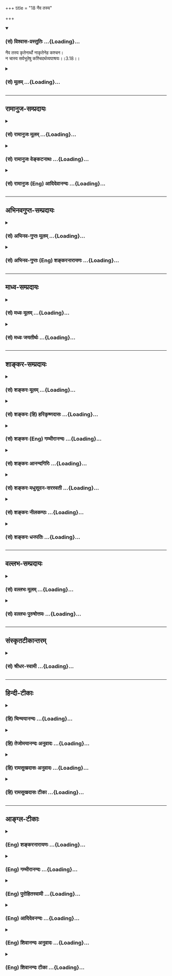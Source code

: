 +++
title = "18 नैव तस्य"

+++
<div class="js_include" newlevelforh1="3" title="(सं) विश्वास-प्रस्तुतिः" unfilled url="/purANam_vaiShNavam/mahAbhAratam/06-bhIShma-parva/03-bhagavad-gItA-parva/saMskRtam/vishvAsa-prastutiH/03_karma-yogaH/18_naiva_tasya.md">
<details open><summary><h3>(सं) विश्वास-प्रस्तुतिः ...{Loading}...</h3></summary>

नैव तस्य कृतेनार्थो नाकृतेनेह कश्चन।  
न चास्य सर्वभूतेषु कश्चिदर्थव्यपाश्रयः।।3.18।।
</details>
</div>
<div class="js_include collapsed" newlevelforh1="3" title="(सं) मूलम्" unfilled url="/purANam_vaiShNavam/mahAbhAratam/06-bhIShma-parva/03-bhagavad-gItA-parva/saMskRtam/mUlam/03_karma-yogaH/18_naiva_tasya.md">
<details><summary><h3>(सं) मूलम् ...{Loading}...</h3></summary>

नैव तस्य कृतेनार्थो नाकृतेनेह कश्चन।  
न चास्य सर्वभूतेषु कश्चिदर्थव्यपाश्रयः।।3.18।।
</details>
</div>


_________________
## रामानुज-सम्प्रदायः
<div class="js_include collapsed" newlevelforh1="3" title="(सं) रामानुजः मूलम्" unfilled url="/purANam_vaiShNavam/mahAbhAratam/06-bhIShma-parva/03-bhagavad-gItA-parva/saMskRtam/rAmAnujaH/mUlam/03_karma-yogaH/18_naiva_tasya.md">
<details><summary><h3>(सं) रामानुजः मूलम् ...{Loading}...</h3></summary>

।।3.18।। अत **एव तस्य** आत्मदर्शनाय **कृतेन** तत्साधनेन **न अर्थः** न
किञ्चित् प्रयोजनम् **अकृतेन** आत्मदर्शनसाधनेन न कश्चिद् अनर्थः
असाधनायत्तात्मदर्शनत्वात्। स्वत एवात्मव्यतिरिक्तसकलाचिद्वस्तुविमुखस्य
**अस्य** सर्वेषु प्रकृतिपरिणामविशेषेषु आकाशादिषु **भूतेषु** सकार्येषु
**न** **कश्चित्** प्रयोजनतया साधनतया वा **व्यपाश्रयः** यतः
तद्विमुखीकरणाय साधनारम्भः स हि मुक्त एव। यस्माद् असाधनायत्तात्मदर्शनस्य
एव साधनाप्रवृत्तिः यस्मात् च साधने प्रवृत्तस्य अपि सुशकत्वाद्
अप्रमादत्वात् तदन्तर्गतात्मयाथात्म्यानुसन्धानत्वाद् च ज्ञानयोगिनः अपि
देहयात्रायाः कर्मानुवृत्त्यपेक्षत्वात् च कर्मयोग एव आत्मदर्शननिर्वृत्तौ
श्रेयान्

</details>
</div>
<div class="js_include collapsed" newlevelforh1="3" title="(सं) रामानुजः वेङ्कटनाथः" unfilled url="/purANam_vaiShNavam/mahAbhAratam/06-bhIShma-parva/03-bhagavad-gItA-parva/saMskRtam/rAmAnujaH/venkaTanAthaH/03_karma-yogaH/18_naiva_tasya.md">
<details><summary><h3>(सं) रामानुजः वेङ्कटनाथः ...{Loading}...</h3></summary>

  
  
।।3.18।। अर्थशब्दस्यात्र प्रयोजनविषयतां वदन्तस्य कार्यं न विद्यते इत्यनेन
पौनरुक्त्यं परिहरति न किञ्चित्प्रयोजनमिति। प्रयोजनाभावात् कर्तव्यं
नास्तीत्युक्तं भवति। नाकृतेन इत्यत्रार्थो न निषेध्यः किन्त्वकरणे
प्रत्यवाय इत्यभिप्रायेणाह न कश्चिदनर्थ इति। अर्थानर्थौ
ह्यात्मदर्शनतदभावौ तत्र पूर्वस्य सिद्धत्वात् न साध्यत्वम् उत्तरस्य
चात्यन्तनिवृत्तत्वान्न निवर्तनीयत्वमित्यभिप्रायेणाह
असाधनायत्तात्मदर्शनत्वादिति। न चास्य इत्यादिना
प्रतिबन्धनिवृत्त्यर्थमपेक्षा नास्तीत्युच्यत इत्यभिप्रायेणाह स्वत
एवेत्यादि। अस्येतिशब्द
आत्मरतिरित्यादिनिर्दिष्टप्रकारपरामर्शीत्यभिप्रायेणोक्तंसकलाचिद्वस्तुविमुखस्येति।
सर्वशब्दस्यात्रासङ्कोचेन
सावान्तरभेदसमस्तप्राकृतभोग्यविषयतामाहप्रकृतीत्यादिना
सकार्येष्वित्यन्तेन। परिणामशब्देनात्र भूतशब्दस्य भवनक्रियायोगिपरत्वं
दर्शितम्। अर्थव्यपाश्रयः इत्यत्रार्थशब्दो भावप्रधान इति व्यनक्ति
प्रयोजनतया व्यपाश्रय इति। व्यपाश्रयः स्वीकरणम्। अर्थ एव व्यपाश्रयः
स्वीकरणीयमिति वाऽभिप्रेतम्। एतेन प्रयोजननिमित्तो व्यपाश्रय इति
परव्याख्या निरस्ता। नचास्येत्यादेर्हेत्वभिप्रायेण वा मुक्त एव हि
साधननिरपेक्ष इति श्लोकद्वयार्थनिगमनाभिप्रायेण चोच्यते स हि मुक्त
एवेति।  
  

</details>
</div>
<div class="js_include collapsed" newlevelforh1="3" title="(सं) रामानुजः (Eng) आदिदेवानन्दः" unfilled url="/purANam_vaiShNavam/mahAbhAratam/06-bhIShma-parva/03-bhagavad-gItA-parva/saMskRtam/rAmAnujaH/english/AdidevAnandaH/03_karma-yogaH/18_naiva_tasya.md">
<details><summary><h3>(सं) रामानुजः (Eng) आदिदेवानन्दः ...{Loading}...</h3></summary>

3.18 Thus, for such a one there is no purpose, i.e., nothing to be
gained from work done as a means for the vision of the self, nor is he
subject to any evil or calamity from work left undone, because his
vision of the self does not rest on any external means. To such a person
who has turned by himself away from non-intelligent matter which is
different from the self, there is nothing acceptable as a purpose to be
gained from the constituents of Prakrti and their products; only if
there were such a purpose, there would be the need for the means of
retreat therefrom. For, the adoption of the means is only for effecting
such a retreat. But he is verily liberated. Non-pursuit of the means for
vision of the self is only for that person whose vision of the self no
longer depends on any means. But Karma Yoga is better in gaining the
vision of the self for one who is in pursuit of the means for that
vision, because it is easy to perfom, because it is secure from possible
error, because the contemplation of the true nature of the self is
included in it, and because even for a Jnana Yogin the performance of
minimum activity is necessary. For these reasons, Karma Yoga is better
as a means for the vision of the Atman.

</details>
</div>


_________________
## अभिनवगुप्त-सम्प्रदायः
<div class="js_include collapsed" newlevelforh1="3" title="(सं) अभिनव-गुप्तः मूलम्" unfilled url="/purANam_vaiShNavam/mahAbhAratam/06-bhIShma-parva/03-bhagavad-gItA-parva/saMskRtam/abhinava-guptaH/mUlam/03_karma-yogaH/18_naiva_tasya.md">
<details><summary><h3>(सं) अभिनव-गुप्तः मूलम् ...{Loading}...</h3></summary>

।।3.17 3.19।। यश्चेत्यादि पूरुष इत्यन्तम्। आत्मरतेस्तु कर्म
इन्द्रियव्यापारतयैव कुर्वतः करणाकरणेषु समता। अत एव नासौ भूतेषु
किंचिदात्मप्रयोजनमपेक्ष्य निग्रहानुग्रहौ करोति अपि तु करणीयमिदम्
इत्येतावता। तस्मादसक्त एव करणीयं कर्म कुर्यात्।

</details>
</div>
<div class="js_include collapsed" newlevelforh1="3" title="(सं) अभिनव-गुप्तः (Eng) शङ्करनारायणः" unfilled url="/purANam_vaiShNavam/mahAbhAratam/06-bhIShma-parva/03-bhagavad-gItA-parva/saMskRtam/abhinava-guptaH/english/shankaranArAyaNaH/03_karma-yogaH/18_naiva_tasya.md">
<details><summary><h3>(सं) अभिनव-गुप्तः (Eng) शङ्करनारायणः ...{Loading}...</h3></summary>

3.18 See Comment under 3.19

</details>
</div>


_________________
## माध्व-सम्प्रदायः
<div class="js_include collapsed" newlevelforh1="3" title="(सं) मध्वः मूलम्" unfilled url="/purANam_vaiShNavam/mahAbhAratam/06-bhIShma-parva/03-bhagavad-gItA-parva/saMskRtam/madhvaH/mUlam/03_karma-yogaH/18_naiva_tasya.md">
<details><summary><h3>(सं) मध्वः मूलम् ...{Loading}...</h3></summary>

।।3.18।। तस्य कर्मकाले वक्तव्योऽहमिति कञ्चित्प्रत्युक्त्वा
तत्कृतावात्मरत्यधिकः प्तमो वाऽर्थो नास्ति। न च सन्ध्याद्यकृतौ
कश्चिद्दोषोऽस्ति। न चैतदपहाय सर्वभूतेषु कश्चित्प्रयोजनाश्रयः। अर्थो येन
दर्शनादिना भवति सोऽर्थव्यपाश्रयः। ज्ञानमात्रेण यद्यपि प्रत्यवायो न भवति
तदर्जुनस्यपि सममिति न तस्य कर्मोपदेशोपयोग्ये तद्भवति।
ईषत्प्रारब्धानर्थसूचकं च तद्भवति। महच्चेद्वृत्रहत्यादिवत्।

</details>
</div>
<div class="js_include collapsed" newlevelforh1="3" title="(सं) मध्वः जयतीर्थः" unfilled url="/purANam_vaiShNavam/mahAbhAratam/06-bhIShma-parva/03-bhagavad-gItA-parva/saMskRtam/madhvaH/jayatIrthaH/03_karma-yogaH/18_naiva_tasya.md">
<details><summary><h3>(सं) मध्वः जयतीर्थः ...{Loading}...</h3></summary>

।।3.18।। यदीयं कार्याभावोक्तिर्न ज्ञानिमात्रस्य
किन्त्वसम्प्रज्ञातसमाधिस्थस्यैव तर्हिनैव तस्य कृतेनार्थः इत्युत्तरं
वाक्यं न सम्बध्यते असम्प्रज्ञातसमाधेः करणस्यैवाभावेन
तत्प्रयोजनाभावकथनस्यैवायोगात् ज्ञानिनस्तु करणसम्भवेन
तत्प्रयोजनप्रतिषेधोपपत्तिरिति चेत् न तर्ह्यतीव मनस्समाधानमपि न
कार्यमित्याक्षेपस्यतस्य कार्यं न विद्यते 3।17 इत्युत्तरं कस्मादुक्तं
कर्मकृतिकाले त्वयाऽहमुद्बोधनीय इति कञ्चित्प्रत्युक्त्वा समाहितस्तेन
योगशास्त्रोदितोपायैरुद्बोधितः कर्म करोतीति कुतो नोक्तम्
इत्याशङ्खानिरासायेदमेवमुच्यत इत्यभिप्रेत्य व्याचष्टे **तस्ये**ति।
तस्यासम्प्रज्ञातसमाधिस्थस्यार्थो नास्तीति सम्बन्धः। उक्त्वोद्बुद्धस्येति
शेषः। एवं तर्हि तस्यैव महत्सुखत्वादित्याद्युक्तिविरोध इत्यत उक्तम्
**आत्मे**ति। समो वाऽऽत्मरत्या। समप्रतिषेधः कैमुत्यार्थः। न तु समव्ययफलं
कर्मानुष्ठीयते। नन्वत्र कश्चनेत्यस्य विशेष्याकाङ्क्षायां सन्निधानादर्थ
इति सम्बध्यते। तथा चेदमयुक्तम्। न हि कर्माकरणेऽर्थप्राप्तिरस्ति येन
प्रतिषेधः सङ्गच्छते। अर्थसन्निधानादपि योग्यताया बलवत्त्वात्कश्चन दोष
इत्यध्याह्रियत। तथाप्यश्वमेधाद्यकृतौ प्रत्यवायाप्राप्तेः प्रतिषेधोऽसङ्गत
एवेत्यतोनाकृतेन इत्येतत् व्याचष्टे **न चेति**। मा
भूद्यज्ञादिकरणार्थमुत्थानं नित्यनैमित्तिकाकरणे प्रत्यवायप्राप्तेः तदर्थं
तु स्यादित्याशङ्कानिरासार्थमेतत्। सन्ध्येति तत्कालेऽनुष्ठेयं कर्मोच्यते।
मा भूदल्पस्य यज्ञादेरनुष्ठाने प्रयोजनाभावः सन्ध्याद्यकृतौ प्रत्यवायश्च
तथापि गुरुदेवतादिपूजाकरणाकरणयोरर्थप्रत्यवायौ स्यातामेव।
अतस्तत्सन्निधिप्राप्तावुत्थानमावश्यकमेवेत्याशङ्कानिरासार्थंन चास्य
इत्युक्तं तदयुक्तम् उक्तविरोधादेवेत्यतो व्याचष्टे **न चैतदिति**।
एतदसम्प्रज्ञातसमाधानं अपहायोत्थितस्येति शेषः। अपहाय इत्यनेन
गुर्वादिपूजाया अपि आधिक्यं निषेधति आधिक्यस्यैव पूर्वत्यागोपयोगित्वात्।
सर्वभूतेषु गुर्वादिषु। नन्वर्थव्यपाश्रयो नामार्थप्राप्तिः तथा च
सर्वभूतेभ्य इति स्यादित्यत आह **अर्थ** इति। अनेनार्थस्य व्यपाश्रयः
प्राप्तिर्येन दर्शनादिना व्यापारेण भवतीति व्यधिकरणो
बहुव्रीहिरयमित्युक्तं भवति। तथा च दर्शनादेर्विषया गुर्वादय इति
सप्तम्युपपत्तिः। अनेनानर्थव्यपाश्रयोऽप्युपलक्ष्यते। स्यादेतत्
किमनेनायासेन ज्ञानिमात्रविषयमेतत्किं न स्यात् ज्ञानमात्रेण
प्रत्यवायाभावात्तत्राप्यस्यार्थस्य सम्भवात्।
अवधारणादेश्चोपचरितार्थत्वसम्भवादित्यत आह **ज्ञाने**ति तज्ज्ञानमात्रम्।
इतिशब्दो हेतौ। एतत्कार्याभाववचनं प्रत्युत विरोधि इति हृदयम्। प्रत्यवायो
न भवतीत्यङ्गीकृत्योक्तम्। वस्तुतस्तु ज्ञानिनोऽप्यस्ति।
प्रतिषिद्धकर्मकरणादिनाऽनिष्टप्राप्तिरित्याह **ईषदिति**। सूचिते च तदैव
चित्तखेदः। उपलक्षणं चैतत्। मुक्तावानन्दह्रास इत्यपि द्रष्टव्यम्।
(पुनश्च) मुक्तावानन्दह्रास इति श्रीनिवासतीर्थः। उपलक्षणमिति
कृष्णाचार्यटिप्पणी। तथा विहितकरणे नानन्दवृद्धिरपीति।

</details>
</div>


_________________
## शाङ्कर-सम्प्रदायः
<div class="js_include collapsed" newlevelforh1="3" title="(सं) शङ्करः मूलम्" unfilled url="/purANam_vaiShNavam/mahAbhAratam/06-bhIShma-parva/03-bhagavad-gItA-parva/saMskRtam/shankaraH/mUlam/03_karma-yogaH/18_naiva_tasya.md">
<details><summary><h3>(सं) शङ्करः मूलम् ...{Loading}...</h3></summary>

।।3.18।। **नैव तस्य** परमात्मरतेः **कृतेन** कर्मणा **अर्थः**
प्रयोजनमस्ति। अस्तु तर्हि अकृतेन अकरणेन प्रत्यवायाख्यः अनर्थः **न अकृतेन
इह** लोके **कश्चन** कश्चिदपि प्रत्यवायप्राप्तिरूपः आत्महानिलक्षणो वा नैव
अस्ति। **न च अस्य सर्वभूतेषु** ब्रह्मादिस्थावरान्तेषु भूतेषु कश्चित्
**अर्थव्यपाश्रयः** प्रयोजननिमित्तक्रियासाध्यः व्यपाश्रयः व्यपाश्रयणम्
आलम्बनं कञ्चित् भूतविशेषमाश्रित्य न साध्यः कश्चिदर्थः अस्ति येन तदर्था
क्रिया अनुष्ठेया स्यात्। न त्वम् एतस्मिन् सर्वतःसंप्लुतोदकस्थानीये
सम्यग्दर्शने वर्तसे।। यतः एवम्

</details>
</div>
<div class="js_include collapsed" newlevelforh1="3" title="(सं) शङ्करः (हि) हरिकृष्णदासः" unfilled url="/purANam_vaiShNavam/mahAbhAratam/06-bhIShma-parva/03-bhagavad-gItA-parva/saMskRtam/shankaraH/hindI/harikRShNadAsaH/03_karma-yogaH/18_naiva_tasya.md">
<details><summary><h3>(सं) शङ्करः (हि) हरिकृष्णदासः ...{Loading}...</h3></summary>

।।3.18।। क्योंकि उस परमात्मामें प्रीतिवाले पुरुषका इस लोकमें कर्म करनेसे
कोई प्रयोजन ही नहीं रहता है। तो फिर कर्म न करनेसे उसको प्रत्यवायरूप
अनर्थकी प्राप्ति होती होगी ( इसपर कहते हैं ) उसके न करनेसे भी उसे इस
लोकमें कोई प्रत्यवायप्राप्तिरूप या आत्महानिरूप अनर्थकी प्राप्ति नहीं
होती तथा ब्रह्मासे लेकर स्थावरतक सब प्राणियोंमें उसका कुछ भी
अर्थव्यपाश्रय नहीं होता। किसी फलके लिये ( किसी प्राणिविशेषका ) जो
क्रियासाध्य आश्रय है उसका नाम अर्थव्यपाश्रय है सो इस आत्मज्ञानीको किसी
प्राणिविशेषका सहारा लेकर कोई प्रयोजन सिद्ध नहीं करना है जिससे कि उसे
तदर्थक किसी क्रियाका आरम्भ करना पड़े। परन्तु तू इस सब ओरसे परिपूर्ण
जलाशयस्थानीय यथार्थ ज्ञानमें स्थित नहीं है।

</details>
</div>
<div class="js_include collapsed" newlevelforh1="3" title="(सं) शङ्करः (Eng) गम्भीरानन्दः" unfilled url="/purANam_vaiShNavam/mahAbhAratam/06-bhIShma-parva/03-bhagavad-gItA-parva/saMskRtam/shankaraH/english/gambhIrAnandaH/03_karma-yogaH/18_naiva_tasya.md">
<details><summary><h3>(सं) शङ्करः (Eng) गम्भीरानन्दः ...{Loading}...</h3></summary>

3.18 Moreover, tasya, for him, who rejoices in the supreme Self; na,
there is no; artham, concern; eva, at all; krtena, with performing
action. Objection: In that case, let there be some evil called sin owing
to non-performance! Reply: Iha, here, in this world; na, nor is there;
for him kascana, any (concern); akrtena, with nonperfromance. Certainly
there is no evil in the form of incurring sin or in the form of
self-destruction. Ca, moreover; asya, for him; na asti, there is no;
kascit artha-vyapasrayah sarva-bhutesu, dependence on any object, from
Brahma to an unmoving thing, to serve any purpose. Vyapasrayah is the
same as vyapasrayanam, dependence, which is possible of being created by
action promted by necessity. (For him) there is no end to gain by
depending on any praticular object, due to which there can be some
action for that purpose. 'You (Arjuna) are not established in this
fullest realization which is comparable to a flood all around.'

</details>
</div>
<div class="js_include collapsed" newlevelforh1="3" title="(सं) शङ्करः आनन्दगिरिः" unfilled url="/purANam_vaiShNavam/mahAbhAratam/06-bhIShma-parva/03-bhagavad-gItA-parva/saMskRtam/shankaraH/AnandagiriH/03_karma-yogaH/18_naiva_tasya.md">
<details><summary><h3>(सं) शङ्करः आनन्दगिरिः ...{Loading}...</h3></summary>

।।3.18।। इतश्चात्मविदो न किंचित्कर्तव्यमित्याह **किञ्चेति।**
अभ्युदयनिःश्रेयसयोरन्यतरत्प्रयोजनं कृतेन सुकृतेनात्मविदो
भविष्यतीत्याशङ्क्याह **नैवेति।** प्रत्यवायनिवृत्तये
स्वरूपप्रच्युतिप्रत्याख्यानाय वा कर्म स्यादित्याशङ्क्याह **नेत्यादिना।**
ब्रह्मादिषु स्थावरान्तेषु भूतेषु कंचिद्भूतविशेषमाश्रित्य कश्चिदर्थो
विदुषः साध्यो भविष्यति तदर्थं तेन कर्तव्यं कर्मेत्याशङ्क्याह **नचेति।**
तत्राद्यं पादमादत्ते **नैवेति।** तं व्याचष्टे **तस्येति।** आत्मविदः
स्वर्गाद्यभ्युदयानर्थित्वं निःश्रेयसस्य च प्राप्तत्वान्न कृतं
कर्मार्थवदित्यर्थः। आत्मविदा चेत्कर्म न क्रियते तर्हि तेनाकृतेन
तस्यानर्थो भविष्यतीति तत्प्रत्याख्यानार्थं तस्य कर्तव्यं कर्मेति शङ्कते
**तर्हीति।** द्वितीयपादेनोत्तरमाह **नेत्यादिना।** अतो न तन्निवृत्त्यर्थं
कृतमर्थवदिति शेषः। द्वितीयं भागं विभजते **नचास्येति।**
व्यपाश्रयणमालम्बनं नेति संबन्धः। पदार्थमुक्त्वा वाक्यार्थमाह
**कंचिदिति।** भूतविशेषस्याश्रितस्यापि क्रियाद्वारा
प्रयोजनप्रसवहेतुत्वमिति मत्वाह **येनेति।** तर्हि मयापि यथोक्तं
तत्त्वमाश्रित्य त्याज्यमेव कर्मेत्यर्जुनस्य मतमाशङ्क्याह **न त्वमिति।**

</details>
</div>
<div class="js_include collapsed" newlevelforh1="3" title="(सं) शङ्करः मधुसूदन-सरस्वती" unfilled url="/purANam_vaiShNavam/mahAbhAratam/06-bhIShma-parva/03-bhagavad-gItA-parva/saMskRtam/shankaraH/madhusUdana-sarasvatI/03_karma-yogaH/18_naiva_tasya.md">
<details><summary><h3>(सं) शङ्करः मधुसूदन-सरस्वती ...{Loading}...</h3></summary>

।।3.18।। नन्वात्मविदोऽप्यभ्युदयार्थं निःश्रेयसार्थं प्रत्यवायपरिहारार्थं
वा कर्म स्यादित्यतआह तस्यात्मरतेः कृतेन कर्मणाभ्युदयलक्षणो
निःश्रेयसलक्षणो वाऽर्थः प्रयोजनं नैवास्ति। तस्य
स्वर्गाद्यभ्युदयानर्थित्वात् निःश्रेयसस्य च कर्मासाध्यत्वात्। तथाचं
श्रुतिःपरीक्ष्य लोकान्कर्मचितान्ब्राह्मणो निर्वेदमायान्नास्त्यकृतः कृतेन
इति। अकृतो नित्यो मोक्षः कृतेन कर्मणा नास्तीत्यर्थः। ज्ञानसाध्यस्यापि
व्यावृत्तिरेवकारेण सूचिता। आत्मरूपस्य हि निःश्रेयसस्य
नित्यप्राप्तस्याज्ञानमात्रमप्राप्तिः। तच्च तत्वज्ञानमात्रापनोद्यम्।
तस्मिंस्तत्त्वज्ञानेनापनुन्ने तस्यात्मविदो न किंचित्कर्मसाध्यं
ज्ञानसाध्यं वा प्रयोजनमस्तीत्यर्थः। एवंभूतेनापि प्रत्यवायपरिहारार्थं
कर्माण्यनुष्ठेयान्येवेत्यत आह नाकृतेनेति भावे निष्ठा। नित्यकर्माकरणेनेह
लोके गर्हितत्वरूपः प्रत्यवायप्राप्तिरूपो वा कश्चनार्थो नास्ति।
सर्वत्रोपपत्तिमाहोत्तरार्धेन। चो हेतौ। यस्मादस्यात्मविदः सर्वभूतेषु
ब्रह्मादिस्थावरान्तेषु कोऽप्यर्थव्यपाश्रयः प्रयोजनसंबन्धो नास्ति
कंचिद्भूतविशेषमाश्रित्य कोऽपि क्रियासाध्योऽर्थो नास्तीति वाक्यार्थः।
अतोऽस्य कृताकृते निष्प्रयोजने। नैनं कृताकृते तपतः इति श्रुतेः। तस्य ह न
देवाश्च नाभूत्या ईशत आत्मा ह्येषां स भवति इति श्रुतेर्देवा अपि तस्य
मोक्षाभवनाय न समर्था इत्युक्तेर्न विघ्नाभावार्थमपि
देवाराधनरूपकर्मानुष्ठानमित्यभिप्रायः। एतादृशो ब्रह्मविद्भूमिकासप्तकभेदेन
निरूपितो वसिष्ठेनज्ञानभूमिः शुभेच्छाख्या प्रथमा परिकीर्तिता। विचारणा
द्वितीया स्यात्तृतीया तनुमानसा।। सत्त्वापत्तिश्चतुर्थी
स्यात्ततोऽसंसक्तिनामिका। पदार्थाभावनी षष्ठी सप्तमी तुर्यगा स्मृता इति।
तत्र नित्यानित्यवस्तुविवेकादिपुरःसरा फलपर्यवसायिनी मोक्षेच्छा प्रथमा।
ततो गुरुमुपसृत्य वेदान्तवाक्यविचारः श्रवणमननात्मको द्वितीया। ततो
निदिध्यासनाभ्यासेन मनस एकाग्रतया सूक्ष्मवस्तुग्रहणयोग्यत्वं तृतीया।
एतद्भूमिकात्रयं साधनरूपं जाग्रदवस्थोच्यते योगिभिः अभेदेन जगतो भानात्।
तदुक्तम्भूमिकात्रितयं त्वेतद्राम जाग्रदिति स्थितम्। यथावद्भेदबुद्ध्येदं
जगज्जाग्रति दृश्यते।। इति। ततो वेदान्तवाक्यान्निर्विकल्पको
ब्रह्मात्मैक्यसाक्षात्कारश्चतुर्थी भूमिका फलरूपा सत्त्वापत्तिः
स्वप्नावस्थोच्यते। सर्वस्यापि जगतो मिथ्यात्वेन स्फुरणात्। तदुक्तंअद्वैते
स्थैर्यमायाते द्वैते प्रशममागते। पश्यन्ति स्वप्नवल्लोकं चतुर्थी
भूमिकामिताः।। इति। सोऽयं चतुर्थभूमिं प्राप्तो योगी ब्रह्मिविदित्युच्यते।
पञ्चमीषष्ठीसप्तम्यस्तुं भूमिका जीवन्मुक्तेरेवावान्तरभेदाः। तत्र
सविकल्पकसमाध्यभ्यासेन निरुद्धे मनसि या निर्विकल्पकसमाध्यवस्था
साऽसंसक्तिरिति सुषुप्तिरिति चोच्यते। ततः स्वयमेव व्युत्थानात्। सोऽयं
योगी ब्रह्मविद्वरः। ततस्तदभ्यासपरिपाकेण या चिरकालावस्थायिनी सा
पदार्थाभावनीति गाढसुषुप्तिरिति चोच्यते। ततः स्वयमनुत्थितस्य योगिनः
परप्रयत्नेनैव व्युत्थानात् सोऽयं ब्रह्मविद्वरीयान्। उक्तंहिपञ्चमीं
भूमिकामेत्य सुषुप्तिपदनामिकाम्। षष्ठीं गाढसुषुप्त्याख्यां क्रमात्पतति
भूमिकाम्।। इति। यस्यास्तु समाध्यवस्थायाः न स्वतो न वा परतो व्युत्थितो
भवति सर्वथा भेददर्शनाभावात् किंतु सर्वदा तन्मय एव स्वप्रयत्नमन्तरेणैव
परमेश्वरप्रेरितप्राणवायुवशादन्यैर्निर्वाह्यमाणदैहिकव्यवहारः
परिपूर्णपरमानन्दघन एव सर्वतस्तिष्ठति सा सप्तमी तुरीयावस्था। तां प्राप्तो
ब्रह्मविद्वरिष्ठ इत्युच्यते। उक्तंहिषष्ठ्यां भूम्यामसौ स्थित्वा सप्तमीं
भूमिमाप्नुयात्। किंचिदेवैष संपन्नस्त्वथवैष न किंचन।। विदेहमुक्तता तूक्ता
सप्तमी योगमूमिका। अगम्या वचसां शान्ता सा सीमा योगभूमिषु।। इति।
यामधिकृत्य श्रीमद्भागवते स्मर्यतेदेहं च नश्वरमवस्थिमुत्थितं वा सिद्धो न
पश्यतियतोऽध्यगमत्स्वरूपम्। दैवादुपेतमथ दैववशादपेतं वासो यथा परिकृतं
मदिरामदान्धः।। देहोऽपि दैववशगः खलु कर्म यावत्स्वारम्भकं प्रतिसमीक्षत एव
सासुः। तं सप्रपञ्चमधिरूढसमाधियोगः स्वाप्नं पुनर्न भजते
प्रतिबुद्धवस्तुः।। इति। श्रुतिश्चतद्यथाऽहिनिर्ल्वयनी वल्मीके मृता
प्रत्यस्ता शयीतैवमेवेदं शरीरं शेतेऽथायमशरीरो मृतः प्राणो ब्रह्मैव तेज एव
इति। तत्रायं संग्रहः चतुर्थीभूमिकाज्ञानं तिस्रः स्युः साधनं पुरा।
जीवन्मुक्तेरवस्थास्तु परास्तिस्रः प्रकीर्तिताः।। अत्र
प्रथमभूमित्रयमारूढोऽज्ञोऽपि न कर्माधिकारी किं पुनस्तत्त्वज्ञानी
तद्विशिष्टो जीवन्मुक्तो वेत्यभिप्रायः।

</details>
</div>
<div class="js_include collapsed" newlevelforh1="3" title="(सं) शङ्करः नीलकण्ठः" unfilled url="/purANam_vaiShNavam/mahAbhAratam/06-bhIShma-parva/03-bhagavad-gItA-parva/saMskRtam/shankaraH/nIlakaNThaH/03_karma-yogaH/18_naiva_tasya.md">
<details><summary><h3>(सं) शङ्करः नीलकण्ठः ...{Loading}...</h3></summary>

।।3.18।। एतदेवाह **नैवेति।** तस्यात्मरतेः कृतेन कर्मणार्थः प्रयोजनं
नास्ति। स्वर्गादौ लिप्साभावात्। मोक्षस्य चाक्रियासाध्यत्वात्नास्त्यकृतः
कृतेन इति श्रुतेः। अकृतो मोक्षः कृतेन कर्मणा नास्तीति श्रुत्यर्थः।
अकृतेन विरुद्धकर्मणाप्यर्थो नरकादिरस्य नास्ति। अत्र कृताकृतशब्दौ
मित्रामित्रपदवत्परस्परविरुद्धार्थवाचितया पुण्यपापवचनौ। ये तु अकृतेनेति
भावे निष्ठा। नित्याकरणाद्गर्हितत्वरूपो वा प्रत्यवायप्राप्तिरूपो वा
कश्चनार्थो विदुषो नास्तीति व्याचक्षते। तेषामप्यभावात्
भावोत्पत्तेरनभ्युपगमान्नित्यानां काले यदन्यदविहितं क्रियते तत एव
प्रत्यवायोत्पादो वक्तव्य इति घट्टकुट्यां प्रभातवृत्तान्त आपद्यते।
अत्रोपपत्तिमाह **न चेति।** चो हेतौ। यस्मादात्मरतेः सर्वभूतेषु
चेतनाचेतनेषूत्तममध्यमाधमेषु कश्चिदप्यर्थव्यपाश्रयः
सुखभोगात्मकप्रयोजनाभिसंबन्धो नास्ति आत्मरतित्वादेव निष्कामत्वाद्विदुषः
पुण्यपापफलसंबन्धो नास्तीत्यर्थः।

</details>
</div>
<div class="js_include collapsed" newlevelforh1="3" title="(सं) शङ्करः धनपतिः" unfilled url="/purANam_vaiShNavam/mahAbhAratam/06-bhIShma-parva/03-bhagavad-gItA-parva/saMskRtam/shankaraH/dhanapatiH/03_karma-yogaH/18_naiva_tasya.md">
<details><summary><h3>(सं) शङ्करः धनपतिः ...{Loading}...</h3></summary>

।।3.18।। चतुर्थपादं विवृणोति **नैवेति।** तस्यात्मरतेः कृतेन
कर्मणाभ्युदयार्थेन ज्ञानार्थेन मोक्षार्थेन वा प्रयोजनं नैवास्ति।
स्वर्गस्य तुच्छरुपेण ज्ञातत्वात्। ज्ञानस्य जातत्वात्नास्त्यकृतः कृतेन
इतिश्रुत्या मोक्षस्य कर्माकार्यत्वप्रतिपादनात्। अस्तु तर्ह्यकृतेन
प्रत्यवायाख्योऽर्थ इत्यत आह **नेति।** इह लोके कश्चिदपि
प्रत्यवायप्राप्तिरुपः स्वहानिलक्षणोऽर्थो नास्ति आत्मरतेः
नित्यकरणेऽधिकृतत्वाभावात्। तस्मिन्काले प्रत्यवायजनकभावरुपविहितान्यकर्मणि
तस्य व्यापृतत्वाभावाच्च। यतो यत्किंचिदपि कस्मादपि तस्य साध्यं
नास्तीत्याह **नचेति।** अस्य सर्वभूतेषु ब्रह्मादिस्थावरान्तेषु
कश्चिदर्थोऽर्थामाश्रयणीयः सेवनीयो नास्ति येन तदर्था क्रियानुष्ठेया
स्यात्। अस्मिन्श्लोके भूमिकारुढस्येत्यादिशब्दस्याभावेनाप्रासङ्गिकं
वासिष्ठोक्तभूमिकाप्रदर्शनं कैश्चित्कृतमिति बोध्यम्।

</details>
</div>


_________________
## वल्लभ-सम्प्रदायः
<div class="js_include collapsed" newlevelforh1="3" title="(सं) वल्लभः मूलम्" unfilled url="/purANam_vaiShNavam/mahAbhAratam/06-bhIShma-parva/03-bhagavad-gItA-parva/saMskRtam/vallabhaH/mUlam/03_karma-yogaH/18_naiva_tasya.md">
<details><summary><h3>(सं) वल्लभः मूलम् ...{Loading}...</h3></summary>

।।3.18।। नैवेति। तस्य कृतेन निषिद्धेन चार्थः फलं सुखदुःखादि नास्ति।
किञ्चार्थार्थमाश्रयः कश्चिन्नास्ति।

</details>
</div>
<div class="js_include collapsed" newlevelforh1="3" title="(सं) वल्लभः पुरुषोत्तमः" unfilled url="/purANam_vaiShNavam/mahAbhAratam/06-bhIShma-parva/03-bhagavad-gItA-parva/saMskRtam/vallabhaH/puruShottamaH/03_karma-yogaH/18_naiva_tasya.md">
<details><summary><h3>(सं) वल्लभः पुरुषोत्तमः ...{Loading}...</h3></summary>

  
  
।।3.18।। तस्य तादृशस्य भक्तस्य कृतेनापि कर्मणा अर्थः प्रयोजनं
पुण्यादिरूपं नास्तीत्यर्थः। अकृतेन च कश्चन प्रत्यवायपापादिकं च
नास्तीत्यर्थः। अस्य भक्तस्य सर्वभूतेषु देवादिषु अर्थार्थं
मोक्षभक्त्याद्यर्थं च व्यपाश्रय आश्रयो नास्तीत्यर्थः।  
  

</details>
</div>


_________________
## संस्कृतटीकान्तरम्
<div class="js_include collapsed" newlevelforh1="3" title="(सं) श्रीधर-स्वामी" unfilled url="/purANam_vaiShNavam/mahAbhAratam/06-bhIShma-parva/03-bhagavad-gItA-parva/saMskRtam/shrIdhara-svAmI/03_karma-yogaH/18_naiva_tasya.md">
<details><summary><h3>(सं) श्रीधर-स्वामी ...{Loading}...</h3></summary>

।।3.18।। तत्र हेतुमाह **नैव तस्येति।** कृतेन कर्मणा तस्यार्थः पुण्यं
नैवास्ति। न चाकृतेन कश्चन कोऽपि प्रत्यवायोऽस्ति। निरहंकारत्वेन
विधिनिषेधातीतत्वात् तथापितस्मात्तदेषां न प्रियं यदेतन्मनुष्या विदुः इति
श्रुतेर्मोक्षे देवकृतविघ्नसंभवात्तत्परिहारार्थ कर्मभिर्देवाः सेव्या
इत्याशङ्क्योक्तम्। सर्वभूतेषु ब्रह्मादिस्थावरान्तेषु
कश्चिदप्यर्थञ्यपाश्रयः आश्रय एव व्यपाश्रयः। अर्थे मोक्ष आश्रयणीयोऽस्य
नास्तीत्यर्थः। विघ्नाभावस्य श्रुत्यैवोक्तत्वात्। तथाच श्रुतिःतस्य ह न
देवाश्च नाभूत्या ईशते आत्मा ह्येषां स भवति इति। हनेत्यव्ययमप्यर्थे। देवा
अपि तस्यात्मतत्त्वज्ञास्याभूत्यै ब्रह्मताप्रतिबन्धनायनेशते न
शक्नुवन्तीति श्रुतेरर्थः। देवकृतास्तु विघ्नाः सभ्यग्ज्ञानोत्पत्तेः
प्रागेवयदेतद्ब्रह्म मनुष्या विदुस्तदेषां देवानां न प्रियम् इति श्रुत्या
ब्रह्मज्ञानस्यैवाप्रियत्वोक्त्या तत्रैव विघ्नकर्तृत्वस्य सूचितत्वात्।

</details>
</div>


_________________
## हिन्दी-टीकाः
<div class="js_include collapsed" newlevelforh1="3" title="(हि) चिन्मयानन्दः" unfilled url="/purANam_vaiShNavam/mahAbhAratam/06-bhIShma-parva/03-bhagavad-gItA-parva/hindI/chinmayAnandaH/03_karma-yogaH/18_naiva_tasya.md">
<details><summary><h3>(हि) चिन्मयानन्दः ...{Loading}...</h3></summary>

।।3.18।। सामान्य मनुष्य कर्म में दो कारणों से प्रवृत्त होता है (क) कर्म
करने से (कृत) कुछ लाभ की आशा और (ख) कर्म न करने से (अकृत) किसी हानि का
भय। परन्तु जिसने अपने परम पूर्ण आत्मस्वरूप को साक्षात् कर लिया ऐसे तृप्त
और सन्तुष्ट पुरुष को कर्म करने अथवा न करने से कोई प्रयोजन नहीं रह जाता
क्योंकि उसे न अधिक लाभ की आशा होती है और न हानि का भय। आत्मानुभूति में
स्थित वह पुरुष आनन्द के लिये किसी भी वस्तु या व्यक्ति पर आश्रित नहीं
होता। परमार्थ दृष्टि से बाह्य विषय रूप जगत् आत्मस्वरूप से भिन्न नहीं है।
वास्तव में आत्मा ही अविद्या वृत्ति से जगत् के रूप में प्रतीत होता
है। चूँकि तुमने समुद्र के समान पूर्णत्व प्राप्त नहीं किया है इसलिए

</details>
</div>
<div class="js_include collapsed" newlevelforh1="3" title="(हि) तेजोमयानन्दः अनुवादः" unfilled url="/purANam_vaiShNavam/mahAbhAratam/06-bhIShma-parva/03-bhagavad-gItA-parva/hindI/tejomayAnandaH/anuvAdaH/03_karma-yogaH/18_naiva_tasya.md">
<details><summary><h3>(हि) तेजोमयानन्दः अनुवादः ...{Loading}...</h3></summary>

।।3.18।। इस जगत् में उस पुरुष का कृत और अकृत से कोई प्रयोजन नहीं है और न
वह किसी वस्तु के लिये भूतमात्र पर आश्रित होता है।।  
  

</details>
</div>
<div class="js_include collapsed" newlevelforh1="3" title="(हि) रामसुखदासः अनुवादः" unfilled url="/purANam_vaiShNavam/mahAbhAratam/06-bhIShma-parva/03-bhagavad-gItA-parva/hindI/rAmasukhadAsaH/anuvAdaH/03_karma-yogaH/18_naiva_tasya.md">
<details><summary><h3>(हि) रामसुखदासः अनुवादः ...{Loading}...</h3></summary>

।।3.18।। उस (कर्मयोगसे सिद्ध हुए) महापुरुषका इस संसारमें न तो कर्म
करनेसे कोई प्रयोजन रहता है, और न कर्म न करनेसे ही कोई प्रयोजन रहता है,
तथा सम्पूर्ण प्राणियोंमें (किसी भी प्राणीके साथ) इसका किञ्चिन्मात्र भी
स्वार्थका सम्बन्ध नहीं रहता।

</details>
</div>
<div class="js_include collapsed" newlevelforh1="3" title="(हि) रामसुखदासः टीका" unfilled url="/purANam_vaiShNavam/mahAbhAratam/06-bhIShma-parva/03-bhagavad-gItA-parva/hindI/rAmasukhadAsaH/TIkA/03_karma-yogaH/18_naiva_tasya.md">
<details><summary><h3>(हि) रामसुखदासः टीका ...{Loading}...</h3></summary>

3.18।।***व्याख्या--*'नैव तस्य कृतेनार्थः'--**प्रत्येक मनुष्यकी
कुछ-न-कुछ करनेकी प्रवृत्ति होती है। जबतक यह करनेकी प्रवृत्ति किसी
सांसारिक वस्तुकी प्राप्तिके लिये होती है, तबतक उसका अपने लिये 'करना' शेष
रहता ही है। अपने लियेकुछ-न-कुछ पानेकी इच्छासे ही मनुष्य बँधता है। उस
इच्छाकी निवृत्तिके लिये कर्तव्य-कर्म करनेकी आवश्यकता है। कर्म दो प्रकारसे
किये जाते हैं। कामना-पूर्तिके लिये और कामना-निवृत्तिके लिये। साधारण
मनुष्य तो कामना-पूर्तिके लिये कर्म करते हैं, पर कर्मयोगी
कामना-निवृत्तिके लिये कर्म करता है। इसलिये कर्मयोगसे सिद्ध महापुरुषमें
कोई भी कामना न रहनेके कारण उसका किसी भी कर्तव्यसे किञ्चिन्मात्र भी
सम्बन्ध नहीं रहता। उसके द्वारा निःस्वार्थभावसे समस्त सृष्टिके हितके लिये
स्वतः कर्तव्य-कर्म होते हैं। कर्मयोगसे सिद्ध महापुरुषका कर्मोंसे अपने
लिये (व्यक्तिगत सुख-आरामके लिये) कोई सम्बन्ध नहीं रहता। इस महापुरुषका यह
अनुभव होता है कि पदार्थ, शरीर, इन्द्रियाँ, अन्तःकरण आदि केवल संसारके हैं
और संसारसे मिले हैं व्यक्तिगत नहीं हैं। अतः इनके द्वारा केवल संसारके
लिये ही कर्म करना है, अपने लिये नहीं। कारण यह है कि संसारकी सहायताके
बिना कोई भी कर्म नहीं किया जा सकता। इसके अलावा मिली हुई कर्म-सामग्रीका
सम्बन्ध भी समष्टि संसारके साथ ही है, अपने साथ नहीं। इसलिये अपना कुछ नहीं
है। व्यष्टिके लिये समष्टि हो ही नहीं सकती। मनुष्यकी यही गलती होती है कि
वह अपने लिये समष्टिका उपयोग करना चाहता है इसीसे उसे अशान्ति होती है। अगर
वह शरीर, इन्द्रियाँ, मन, बुद्धि, पदार्थ आदिका समष्टिके लिये उपयोग करे तो
उसे महान् शान्ति प्राप्त हो सकती है। कर्मयोगसे सिद्ध महापुरुषमें यही
विशेषता रहती है कि उसके कहलानेवाले शरीर, इन्द्रियाँ, मन, बुद्धि, पदार्थ
आदिका उपयोग मात्र संसारके लिये ही होता है। अतः उसका शरीरादिकी क्रियाओंसे
अपना कोई प्रयोजन नहीं रहता। प्रयोजन न रहनेपर भी उस महापुरुषसे स्वाभाविक
ही लोगोंके लिये आदर्शरूप उत्तम कर्म होते हैं। जिसका कर्म करनेसे प्रयोजन
रहता है उससे आदर्श कर्म नहीं--होते यह सिद्धान्त है।  
  
**'नाकृतेनेह कश्चन'--**जो मनुष्य शरीर, इन्द्रियाँ, मन, बुद्धि आदिसे अपना
सम्बन्ध मानता है और आलस्य, प्रमाद आदिमें रुचि रखता है, वह कर्मोंको नहीं
करना चाहता; क्योंकि उसका प्रयोजन प्रमाद, आलस्य, आराम आदिसे उत्पन्न
तामस-सुख रहता है (गीता 18।39)। परन्तु यह महापुरुष, जो सात्त्विक सुखसे भी
ऊँचा उठ चुका है, तामस सुखमें प्रवृत्त हो ही कैसे सकता है; क्योंकि इसका
शरीरादिसे किञ्चिन्मात्र भी सम्बन्ध नहीं रहता, फिर आलस्य-आराम आदिमें रुचि
रहनेका तो प्रश्न ही नहीं उठता।**'मार्मिक बात'**प्रायः साधक कर्मोंके न
करनेको ही महत्त्व देते हैं। वे कर्मोंसे उपरत होकर समाधिमें स्थित होना
चाहते हैं, जिससे कोई भी चिन्तन बाकी न रहे। यह बात श्रेष्ठ और लाभप्रद तो,
है पर सिद्धान्त नहीं है। यद्यपि प्रवृत्ति-(करना-) की अपेक्षा निवृत्ति (न
करना) श्रेष्ठ है, तथापि यह तत्त्व नहीं है। प्रवृत्ति (करना) और निवृत्ति
(न करना)--दोनों ही प्रकृतिके राज्यमें हैं। निर्विकल्प समाधितक सब
प्रकृतिका राज्य है, क्योंकि निर्विकल्प समाधिसे भी व्युत्थान होता है।
क्रियामात्र प्रकृतिमें ही होती है--**'प्रकर्षेण करणं (भावे ल्युट्) इति
प्रकृतिः'** और क्रिया हुए बिना व्युत्थानका होना सम्भव ही नहीं। इसलिये
चलने, बोलने, देखने, सुनने आदिकी तरह सोना, बैठना खड़ा होना मौन होना
मूर्च्छित होना और समाधिस्थ होना भी क्रिया है **(टिप्पणी प₀ 142)**।
वास्तविक तत्त्व(चेतन स्वरूप) में प्रवृत्ति और निवृत्ति दोनों ही नहीं
हैं। वह प्रवृत्ति और निवृत्ति दोनोंका निर्लिप्त प्रकाशक है। शरीरसे
तादात्म्य होनेपर ही (शरीरको लेकर) करना और न करना ये दो विभाग (द्वन्द्व)
होते हैं। वास्तवमें करना और न करना दोनोंकी एक ही जाति है। शरीरसे सम्बन्ध
रखकर न करना भी वास्तवमें करना ही है। जैसे **'गच्छति'** (जाता है) क्रिया
है ऐसे ही **'तिष्ठति'** (खड़ा है) भी क्रिया ही है। यद्यपि स्थूल दृष्टिसे
**'गच्छति'** में क्रिया स्पष्ट दिखायी देती है और **'तिष्ठति'** में
क्रिया नहीं दिखायी देती है, तथापि सूक्ष्म दृष्टिसे देखा जाय तो जिस
शरीरमें 'जाने' की क्रिया थी, उसीमें अब 'खड़े रहने' की क्रिया है। इसी
प्रकार किसी कामको करना और न 'करना' इन दोनोंमें ही क्रिया है। अतः जिस
प्रकार क्रियाओंका स्थूलरूपसे दिखायी देना (प्रवृत्ति) प्रकृतिमें ही है,
उसी प्रकार स्थूल दृष्टिसे क्रियाओंका दिखायी न देना (निवृत्ति) भी
प्रकृतिमें ही है। जिसका प्रकृति एवं उसके कार्यसे भौतिक तथा आध्यात्मिक और
लौकिक तथा पारलौकिक कोई प्रयोजन नहीं रहता, उस महापुरुषका करने एवं न
करनेसे कोई स्वार्थ नहीं रहता। जडताके साथ सम्बन्ध रहनेपर ही करने और न
करनेका प्रश्न होता है; क्योंकि जडताके सम्बन्धके बिना कोई क्रिया होती ही
नहीं। इस महापुरुषका जडतासे सर्वथा सम्बन्ध-विच्छेद हो जाता है और
प्रवृत्ति एवं निवृत्ति--दोनोंसे अतीत सहज-निवृत्त-तत्त्वमें अपनी
स्वाभाविक स्थितिका अनुभव हो जाता है। अतः साधकको जडता-(शरीरमें अहंता और
ममता) से सम्बन्धविच्छेद करनेकी ही आवश्यकता है। तत्त्व तो सदा
ज्यों-का-त्यों विद्यमान है ही।**'न चास्य सर्वभूतेषु
कश्चिदर्थव्यपाश्रयः'** शरीर तथा संसारसे किञ्चिन्मात्र भी स्वार्थका
सम्बन्ध न रहनेके कारण उस महापुरुषकी समस्त क्रियाएँ स्वतः दूसरोंके हितके
लिये होती हैं। जैसे शरीरके सभी अङ्ग स्वतः शरीरके हितमें लगे रहते हैं,
ऐसे ही उस महापुरुषका अपना कहलानेवाला शरीर (जो संसारका एक छोटा-सा अङ्ग
है) स्वतः संसारके हितमें लगा रहता है। उसका भाव और उसकी सम्पूर्ण चेष्टाएँ
संसारके हितके लिये ही होती हैं। जैसे अपने हाथोंसे अपना ही मुख धोनेपर
अपनेमें स्वार्थ, प्रत्युपकार अथवा अभिमानका भाव नहीं आता ऐसे ही अपने
कहलानेवाले शरीरके द्वारा संसारका हित होनेपर उस महापुरुषमें किञ्चित् भी
स्वार्थ प्रत्युपकार अथवा अभिमानका भाव नहीं आता।  
  
पूर्वश्लोकमें भगवान्ने सिद्ध महापुरुषके लिये कहा कि उसके लिये कोई
कर्तव्य नहीं है--**'तस्य कार्यं न विद्यते। '** उसका हेतु बताते हुए
भगवान्ने इस श्लोकमें उस महापुरुषके लिये तीन बातें कही हैं--(1) कर्म
करनेसे उसका कोई प्रयोजन नहीं रहता, (2) कर्म न करनेसे भी उसका कोई प्रयोजन
नहीं रहता और (3) किसी भी प्राणी और पदार्थसे उसका किञ्चिन्मात्र भी
स्वार्थका सम्बन्ध नहीं रहता अर्थात् कुछ पानेसे भी उसका कोई प्रयोजन नहीं
रहता। वस्तुतः स्वरूपमें करने अथवा न करनेका कोई प्रयोजन नहीं है और किसी
व्यक्ति तथा वस्तुके साथ कोई सम्बन्ध भी नहीं है। कारण कि शुद्ध स्वरूपके
द्वारा कोई क्रिया होती ही नहीं। जो भी क्रिया होती है, वह प्रकृति और
प्रकृतिजन्य पदार्थोंके सम्बन्धसे ही होती है। इसलिये अपने लिये कुछ करनेका
विधान ही नहीं है। जबतक मनुष्यमें करनेका राग, पानेकी इच्छा, जीनेकी आशा और
मरनेका भय रहता है, तबतक उसपर कर्तव्यका दायित्व रहता है। परन्तु जिसमें
किसी भी क्रियाको करने अथवा न करनेका कोई राग नहीं है, संसारकी किसी भी
वस्तु आदिको प्राप्त करनेकी इच्छा नहीं है, जीवित रहनेकी कोई आशा नहीं है
और मृत्युसे कोई भय नहीं है, उसे कर्तव्य करना नहीं पड़ता, प्रत्युत उससे
स्वतः कर्तव्य-कर्म होते रहते हैं। जहाँ अकर्तव्य होनेकी सम्भावना हो, वहीं
कर्तव्य पालनकी प्रेरणा रहती है।**'विशेष बात'**गीतामें भगवान्की ऐसी शैली
रही है कि वे भिन्नभिन्न साधनोंसे परमात्माकी ओर चलनेवाले साधकोंके
भिन्न-भिन्न लक्षणोंके अनुसार ही परमात्माको प्राप्त सिद्ध महापुरुषोंके
लक्षणोंका वर्णन करते हैं। यहाँ सत्रहवें-अठारहवें श्लोकोंमें भी इसी
शैलीका प्रयोग किया गया है।  
  
जो साधन जहाँसे प्रारम्भ होता है, अन्तमें वहीं उसकी समाप्ति होती है।
गीतामें कर्मयोगका प्रकरण यद्यपि दूसरे अध्यायके उन्तालीसवें श्लोकसे
प्रारम्भ होता है, तथापि कर्मयोगके मूल साधनका विवेचन दूसरे अध्यायके
सैंतालीसवें श्लोकमें किया गया है। उस श्लोक (2। 47) के चार चरणोंमें बताया
गया है--  
  
(1) **कर्मण्येवाधिकारस्ते** (तेरा कर्म करनेमें ही अधिकार है)  
  
(2) **मा फलेषु कदाचन** (कर्मफलोंमें तेरा कभी भी अधिकार नहीं है)।  
  
(3) **मा कर्मफलहेतुर्भूः** (तू कर्मफलका हेतु मत बन)।  
  
(4) **मा ते सङ्गोऽस्त्वकर्मणि** (तेरी कर्म न करनेमें आसक्ति न हो)।  
  
प्रस्तुत श्लोक (3। 18) में ठीक उपर्युक्त साधनाकी सिद्धिकी बात है। वहाँ
(2। 47) में दूसरे और तीसरे चरणमें साधकके लिये जो बात कही गयी है, वह
प्रस्तुत श्लोकके उत्तरार्धमें सिद्ध महापुरुषके लिये कही गयी है कि उसका
किसी प्राणी और पदार्थसे कोई स्वार्थका सम्बन्ध नहीं रहता। वहाँ पहले और
चौथे चरणमें साधकके लिये जो बात कही गयी है, वह प्रस्तुत श्लोकके
पूर्वार्धमें सिद्ध महापुरुषके लिये कही गयी है कि उसका कर्म करने अथवा न
करने--दोनोंसे ही कोई प्रयोजन नहीं रहता। इस प्रकार सत्रहवें-अठारहवें
श्लोकोंमें 'कर्मयोग' से सिद्ध हुए महापुरुषके लक्षणोंका ही वर्णन किया गया
है। कर्मयोगके साधनकी दृष्टिसे वास्तवमें अठारहवाँ श्लोक पहले तथा सत्रहवाँ
श्लोक बादमें आना चाहिये। कारण कि जब कर्मयोगसे सिद्ध हुए महापुरुषका कर्म
करने अथवा न करनेसे कोई प्रयोजन नहीं रहता तथा उसका किसी भी
प्राणी-पदार्थसे किञ्चिन्मात्र भी स्वार्थका सम्बन्ध नहीं रहता। तब उसकी
रति, तृप्ति और संतुष्टि अपने-आपमें ही हो जाती है। परन्तु सोलहवें
श्लोकमें भगवान्ने **'मोघं पार्थ स जीवति'** पदोंसे कर्तव्य-पालन न
करनेवाले मनुष्यके जीनेको निरर्थक बतलाया था; अतः सत्रहवें श्लोकमें **'यः
तु'** पद देकर यह बतलाते हैं कि यदि सिद्ध महापुरुष कर्तव्य-कर्म नहीं करता
तो उसका जीना निरर्थक नहीं है, प्रत्युत महान् सार्थक है। कारण कि उसने
मनुष्यजन्मके उद्देश्यको पूरा कर लिया है। अतः उसके लिये अब कुछ भी करना
शेष नहीं रहा। जिस स्थितिमें कोई भी कर्तव्य शेष नहीं रहता उस स्थितिको
साधारण-से-साधारण मनुष्य भी प्रत्येक अवस्थामें तत्परता एवं लगनपूर्वक,
निष्कामभावसे कर्तव्यकर्म करनेपर प्राप्त कर सकता है; क्योंकि उसकी
प्राप्तिमें सभी स्वतन्त्र और अधिकारी हैं। कर्तव्यका सम्बन्ध प्रत्येक
परिस्थितिसे जुड़ा हुआ है। इसलिये प्रत्येकपरिस्थितिमें कर्तव्य निहित रहता
है। केवल सुखलोलुपतासे ही मनुष्य कर्तव्यको भूलता है। यदि वह
निःस्वार्थ-भावसे दूसरोंकी सेवा करके अपनी सुखलोलुपता मिटा डाले, तो जीवनके
सभी दुःखोंसे छुटकारा पाकर परम शान्तिको प्राप्ति हो सकता है। इस परम
शान्तिकी प्राप्तिमें सबका समान अधिकार है। संसारके सर्वोपरि पदार्थ, पद
आदि सबको समानरूपसे मिलने सम्भव नहीं हैं; किन्तु परम शान्ति सबको
समानरूपसेही मिलती है।  
  
***सम्बन्ध--***पीछेके दो श्लोकोंमें वर्णित महापुरुषकी स्थितिको प्राप्त
करनेके लिये साधकको क्या करना चाहिये--इसपर भगवान् आगेके श्लोकमें साधन
बताते हैं।

</details>
</div>


_________________
## आङ्ग्ल-टीकाः
<div class="js_include collapsed" newlevelforh1="3" title="(Eng) शङ्करनारायणः" unfilled url="/purANam_vaiShNavam/mahAbhAratam/06-bhIShma-parva/03-bhagavad-gItA-parva/english/shankaranArAyaNaH/03_karma-yogaH/18_naiva_tasya.md">
<details><summary><h3>(Eng) शङ्करनारायणः ...{Loading}...</h3></summary>

3.18. No purpose is served for him by what he has done or by what he has
not done. For him there is hardly any dependenc on any purpose among all
beings.

</details>
</div>
<div class="js_include collapsed" newlevelforh1="3" title="(Eng) गम्भीरानन्दः" unfilled url="/purANam_vaiShNavam/mahAbhAratam/06-bhIShma-parva/03-bhagavad-gItA-parva/english/gambhIrAnandaH/03_karma-yogaH/18_naiva_tasya.md">
<details><summary><h3>(Eng) गम्भीरानन्दः ...{Loading}...</h3></summary>

3.18 For him there is no concern here at all with performing action; nor
any (concern) with nonperformance. Moreover, for him there is no
dependence on any object to serve any purpose.

</details>
</div>
<div class="js_include collapsed" newlevelforh1="3" title="(Eng) पुरोहितस्वामी" unfilled url="/purANam_vaiShNavam/mahAbhAratam/06-bhIShma-parva/03-bhagavad-gItA-parva/english/purohitasvAmI/03_karma-yogaH/18_naiva_tasya.md">
<details><summary><h3>(Eng) पुरोहितस्वामी ...{Loading}...</h3></summary>

3.18 He has nothing to gain by the performance or non-performance of
action. His welfare depends not on any contribution that an earthly
creature can make.

</details>
</div>
<div class="js_include collapsed" newlevelforh1="3" title="(Eng) आदिदेवनन्दः" unfilled url="/purANam_vaiShNavam/mahAbhAratam/06-bhIShma-parva/03-bhagavad-gItA-parva/english/AdidevanandaH/03_karma-yogaH/18_naiva_tasya.md">
<details><summary><h3>(Eng) आदिदेवनन्दः ...{Loading}...</h3></summary>

3.18 He has no purpose to gain by work done or left undone, nor has he
to rely on any end.

</details>
</div>
<div class="js_include collapsed" newlevelforh1="3" title="(Eng) शिवानन्दः अनुवादः" unfilled url="/purANam_vaiShNavam/mahAbhAratam/06-bhIShma-parva/03-bhagavad-gItA-parva/english/shivAnandaH/anuvAdaH/03_karma-yogaH/18_naiva_tasya.md">
<details><summary><h3>(Eng) शिवानन्दः अनुवादः ...{Loading}...</h3></summary>

3.18 For him there is no interest whatever in what is done or what is
not done; nor does he depend on any being for any object.

</details>
</div>
<div class="js_include collapsed" newlevelforh1="3" title="(Eng) शिवानन्दः टीका" unfilled url="/purANam_vaiShNavam/mahAbhAratam/06-bhIShma-parva/03-bhagavad-gItA-parva/english/shivAnandaH/TIkA/03_karma-yogaH/18_naiva_tasya.md">
<details><summary><h3>(Eng) शिवानन्दः टीका ...{Loading}...</h3></summary>

3.18 न not; एव even; तस्य of hi; कृतेन by action; अर्थः concern; न not;
अकृतेन by actions not done; इह here; कश्चन् any; न not; च and; अस्य of
this man; सर्वभूतेषु in all beings; कश्चित् any; अर्थव्यपाश्रयः
depending for any object.Commentary The sage who is thus rejoicing in
the Self does not gain anything by doing any action. For him really no
purpose is served by an action. No evil (Pratyavaya Dosha) can touch him
from inaction. He does not lose anything from inaction. He need not
depend upon anybody to gain a particular object. He need not exert
himself to get the favour of anybody.

</details>
</div>
